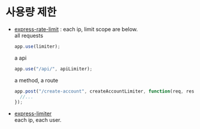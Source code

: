 # 사용량 제한
- [express-rate-limit](https://www.npmjs.com/package/express-rate-limit) : each ip, limit scope are below.\
    all requests
    ```js
    app.use(limiter);
    ```
    a api
    ```js
    app.use("/api/", apiLimiter);
    ```
    a method, a route
    ```js
    app.post("/create-account", createAccountLimiter, function(req, res) {
      //...
    });
    ```
    

- [express-limiter](https://www.npmjs.com/package/express-limiter)\
    each ip, each user.
